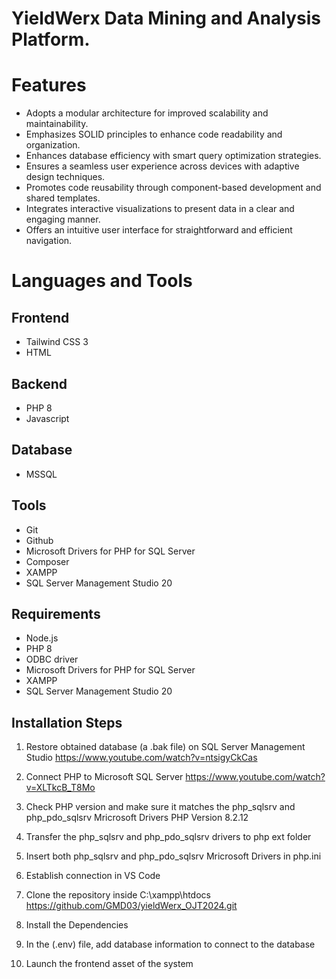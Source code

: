 # YieldWerx Data Mining and Analysis Platform.

# Features
- Adopts a modular architecture for improved scalability and maintainability.
- Emphasizes SOLID principles to enhance code readability and organization.
- Enhances database efficiency with smart query optimization strategies.
- Ensures a seamless user experience across devices with adaptive design techniques.
- Promotes code reusability through component-based development and shared templates.
- Integrates interactive visualizations to present data in a clear and engaging manner.
- Offers an intuitive user interface for straightforward and efficient navigation.

# Languages and Tools
## Frontend
- Tailwind CSS 3
- HTML

## Backend
- PHP 8
- Javascript

## Database
- MSSQL

## Tools
- Git
- Github
- Microsoft Drivers for PHP for SQL Server
- Composer
- XAMPP
- SQL Server Management Studio 20
 
## Requirements
- Node.js
- PHP 8
- ODBC driver
- Microsoft Drivers for PHP for SQL Server
- XAMPP
- SQL Server Management Studio 20

## Installation Steps
1. Restore obtained database (a .bak file) on SQL Server Management Studio
    https://www.youtube.com/watch?v=ntsigyCkCas

2. Connect PHP to Microsoft SQL Server
    https://www.youtube.com/watch?v=XLTkcB_T8Mo

3. Check PHP version and make sure it matches the php_sqlsrv and php_pdo_sqlsrv Mricrosoft Drivers
     PHP Version 8.2.12
 
    
4. Transfer the php_sqlsrv and php_pdo_sqlsrv drivers to php ext folder
   


5. Insert both php_sqlsrv and php_pdo_sqlsrv Mricrosoft Drivers in php.ini
   

6. Establish connection in VS Code

7. Clone the repository inside C:\xampp\htdocs
https://github.com/GMD03/yieldWerx_OJT2024.git

8. Install the Dependencies
 



 

9. In the (.env) file, add database information to connect to the database
 

10. Launch the frontend asset of the system
